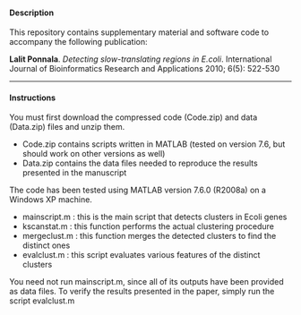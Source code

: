 
#### Description

This repository contains supplementary material and software code to accompany the following publication:

**Lalit Ponnala**. *Detecting slow-translating regions in E.coli*. International Journal of Bioinformatics Research and Applications 2010; 6(5): 522-530

<hr>

#### Instructions

You must first download the compressed code (Code.zip) and data (Data.zip) files and unzip them. 

- Code.zip contains scripts written in MATLAB (tested on version 7.6, but should work on other versions as well)
- Data.zip contains the data files needed to reproduce the results presented in the manuscript


The code has been tested using MATLAB version 7.6.0 (R2008a) on a Windows XP machine. 

- mainscript.m : this is the main script that detects clusters in Ecoli genes
- kscanstat.m : this function performs the actual clustering procedure
- mergeclust.m : this function merges the detected clusters to find the distinct ones
- evalclust.m : this script evaluates various features of the distinct clusters


You need not run mainscript.m, since all of its outputs have been provided as data files. 
To verify the results presented in the paper, simply run the script evalclust.m
